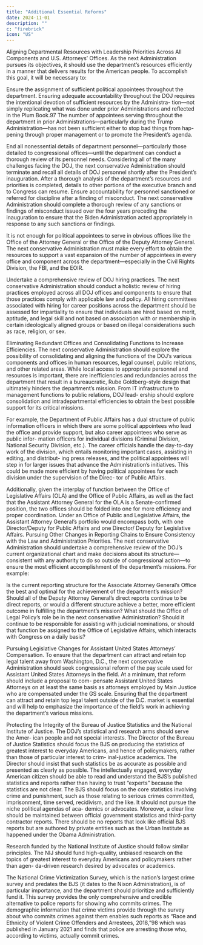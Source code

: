 ```yaml
---
title: "Additional Essential Reforms"
date: 2024-11-01
description: ""
c: "firebrick"
icon: "US"
---
```




Aligning Departmental Resources with Leadership Priorities Across All
Components and U.S. Attorneys’ Offices. As the next Administration pursues
its objectives, it should use the department’s resources efficiently in a manner
that delivers results for the American people. To accomplish this goal, it will be
necessary to:

Ensure the assignment of sufficient political appointees throughout
the department. Ensuring adequate accountability throughout the DOJ
requires the intentional devotion of sufficient resources by the Administra-
tion—not simply replicating what was done under prior Administrations and
reflected in the Plum Book.97 The number of appointees serving throughout
the department in prior Administrations—particularly during the Trump
Administration—has not been sufficient either to stop bad things from hap-
pening through proper management or to promote the President’s agenda.

End all nonessential details of department personnel—particularly
those detailed to congressional offices—until the department can
conduct a thorough review of its personnel needs. Considering all of
the many challenges facing the DOJ, the next conservative Administration
should terminate and recall all details of DOJ personnel shortly after the
President’s inauguration. After a thorough analysis of the department’s
resources and priorities is completed, details to other portions of the
executive branch and to Congress can resume.
Ensure accountability for personnel sanctioned or referred for
discipline after a finding of misconduct. The next conservative
Administration should complete a thorough review of any sanctions
or findings of misconduct issued over the four years preceding the
inauguration to ensure that the Biden Administration acted appropriately
in response to any such sanctions or findings.


It is not enough for political appointees to serve in obvious offices like the
Office of the Attorney General or the Office of the Deputy Attorney General.
The next conservative Administration must make every effort to obtain the
resources to support a vast expansion of the number of appointees in every
office and component across the department—especially in the Civil Rights
Division, the FBI, and the EOIR.

Undertake a comprehensive review of DOJ hiring practices. The next
conservative Administration should conduct a holistic review of hiring
practices employed across all DOJ offices and components to ensure that
those practices comply with applicable law and policy. All hiring committees
associated with hiring for career positions across the department should be
assessed for impartiality to ensure that individuals are hired based on merit,
aptitude, and legal skill and not based on association with or membership in
certain ideologically aligned groups or based on illegal considerations such
as race, religion, or sex.

Eliminating Redundant Offices and Consolidating Functions to Increase
Efficiencies. The next conservative Administration should explore the possibility
of consolidating and aligning the functions of the DOJ’s various components and
offices in human resources, legal counsel, public relations, and other related areas.
While local access to appropriate personnel and resources is important, there are
inefficiencies and redundancies across the department that result in a bureaucratic,
Rube Goldberg–style design that ultimately hinders the department’s mission.
From IT infrastructure to management functions to public relations, DOJ lead-
ership should explore consolidation and intradepartmental efficiencies to obtain
the best possible support for its critical missions.

For example, the Department of Public Affairs has a dual structure of public
information officers in which there are some political appointees who lead the
office and provide support, but also career appointees who serve as public infor-
mation officers for individual divisions (Criminal Division, National Security
Division, etc.). The career officials handle the day-to-day work of the division,
which entails monitoring important cases, assisting in editing, and distribut-
ing press releases, and the political appointees will step in for larger issues that
advance the Administration’s initiatives. This could be made more efficient by
having political appointees for each division under the supervision of the Direc-
tor of Public Affairs.

Additionally, given the interplay of function between the Office of Legislative
Affairs (OLA) and the Office of Public Affairs, as well as the fact that the Assistant
Attorney General for the OLA is a Senate-confirmed position, the two offices should
be folded into one for more efficiency and proper coordination. Under an Office
of Public and Legislative Affairs, the Assistant Attorney General’s portfolio would
encompass both, with one Director/Deputy for Public Affairs and one Director/
Deputy for Legislative Affairs.
Pursuing Other Changes in Reporting Chains to Ensure Consistency with
the Law and Administration Priorities. The next conservative Administration
should undertake a comprehensive review of the DOJ’s current organizational
chart and make decisions about its structure—consistent with any authority to do so outside of congressional action—to ensure the most efficient accomplishment
of the department’s missions. For example:

Is the current reporting structure for the Associate Attorney General’s Office
the best and optimal for the achievement of the department’s mission?
Should all of the Deputy Attorney General’s direct reports continue to be
direct reports, or would a different structure achieve a better, more efficient
outcome in fulfilling the department’s mission?
What should the Office of Legal Policy’s role be in the next conservative
Administration? Should it continue to be responsible for assisting with
judicial nominations, or should that function be assigned to the Office of
Legislative Affairs, which interacts with Congress on a daily basis?

Pursuing Legislative Changes for Assistant United States Attorneys’
Compensation. To ensure that the department can attract and retain top legal
talent away from Washington, D.C., the next conservative Administration should
seek congressional reform of the pay scale used for Assistant United States
Attorneys in the field. At a minimum, that reform should include a proposal to com-
pensate Assistant United States Attorneys on at least the same basis as attorneys
employed by Main Justice who are compensated under the GS scale. Ensuring that
the department can attract and retain top legal talent outside of the D.C. market is
essential and will help to emphasize the importance of the field’s work in achieving
the department’s various missions.

Protecting the Integrity of the Bureau of Justice Statistics and the National
Institute of Justice. The DOJ’s statistical and research arms should serve the Amer-
ican people and not special interests. The Director of the Bureau of Justice Statistics
should focus the BJS on producing the statistics of greatest interest to everyday
Americans, and hence of policymakers, rather than those of particular interest to crim-
inal-justice academics. The Director should insist that such statistics be as accurate
as possible and presented as clearly as possible. The intellectually engaged, everyday
American citizen should be able to read and understand the BJS’s published statistics
and reports rather than having to trust “experts” because the statistics are not clear.
The BJS should focus on the core statistics involving crime and punishment,
such as those relating to serious crimes committed, imprisonment, time served,
recidivism, and the like. It should not pursue the niche political agendas of aca-
demics or advocates. Moreover, a clear line should be maintained between official
government statistics and third-party contractor reports. There should be no
reports that look like official BJS reports but are authored by private entities such
as the Urban Institute as happened under the Obama Administration.

Research funded by the National Institute of Justice should follow similar
principles. The NIJ should fund high-quality, unbiased research on the topics
of greatest interest to everyday Americans and policymakers rather than agen-
da-driven research desired by advocates or academics.

The National Crime Victimization Survey, which is the nation’s largest crime
survey and predates the BJS (it dates to the Nixon Administration), is of particular
importance, and the department should prioritize and sufficiently fund it. This
survey provides the only comprehensive and credible alternative to police reports
for showing who commits crimes. The demographic information that crime victims
provide through the survey about who commits crimes against them enables such
reports as “Race and Ethnicity of Violent Crime Offenders and Arrestees, 2018,”98
which was published in January 2021 and finds that police are arresting those who,
according to victims, actually commit crimes.

